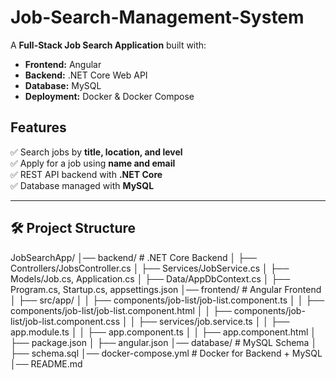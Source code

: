 # Job-Search-Management-System

A **Full-Stack Job Search Application** built with:
- **Frontend:** Angular
- **Backend:** .NET Core Web API
- **Database:** MySQL
- **Deployment:** Docker & Docker Compose

## Features
✅ Search jobs by **title, location, and level**  
✅ Apply for a job using **name and email**  
✅ REST API backend with **.NET Core**  
✅ Database managed with **MySQL**  

---

## 🛠️ Project Structure
JobSearchApp/
│── backend/                    # .NET Core Backend
│   ├── Controllers/JobsController.cs
│   ├── Services/JobService.cs
│   ├── Models/Job.cs, Application.cs
│   ├── Data/AppDbContext.cs
│   ├── Program.cs, Startup.cs, appsettings.json
│── frontend/                    # Angular Frontend
│   ├── src/app/
│   │   ├── components/job-list/job-list.component.ts
│   │   ├── components/job-list/job-list.component.html
│   │   ├── components/job-list/job-list.component.css
│   │   ├── services/job.service.ts
│   │   ├── app.module.ts
│   │   ├── app.component.ts
│   │   ├── app.component.html
│   ├── package.json
│   ├── angular.json
│── database/                   # MySQL Schema
│   ├── schema.sql
│── docker-compose.yml          # Docker for Backend + MySQL
│── README.md
